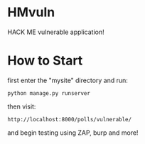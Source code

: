 # HMvuln
HACK ME vulnerable application!

# How to Start

first enter the "mysite" directory and run:

`python manage.py runserver`

then visit: 

`http://localhost:8000/polls/vulnerable/`

and begin testing using ZAP, burp and more!
